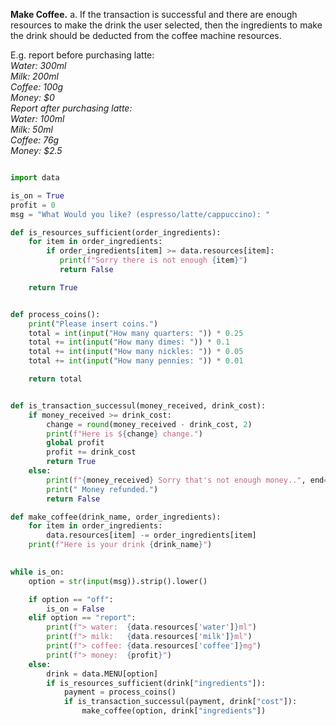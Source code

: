 **Make Coffee.**
a. If the transaction is successful and there are enough resources to make the drink the
user selected, then the ingredients to make the drink should be deducted from the
coffee machine resources.  

E.g. report before purchasing latte:  
*Water: 300ml  
Milk: 200ml  
Coffee: 100g  
Money: $0  
Report after purchasing latte:  
Water: 100ml  
Milk: 50ml  
Coffee: 76g  
Money: $2.5* 

```python

import data

is_on = True
profit = 0
msg = "What Would you like? (espresso/latte/cappuccino): "

def is_resources_sufficient(order_ingredients):
    for item in order_ingredients:
        if order_ingredients[item] >= data.resources[item]:
           print(f"Sorry there is not enough {item}")
           return False

    return True


def process_coins():
    print("Please insert coins.")
    total = int(input("How many quarters: ")) * 0.25
    total += int(input("How many dimes: ")) * 0.1
    total += int(input("How many nickles: ")) * 0.05
    total += int(input("How many pennies: ")) * 0.01

    return total


def is_transaction_successul(money_received, drink_cost):
    if money_received >= drink_cost:
        change = round(money_received - drink_cost, 2)
        print(f"Here is ${change} change.")
        global profit
        profit += drink_cost
        return True
    else:
        print(f"{money_received} Sorry that's not enough money..", end="")
        print(" Money refunded.")
        return False 

def make_coffee(drink_name, order_ingredients):
    for item in order_ingredients:
        data.resources[item] -= order_ingredients[item]
    print(f"Here is your drink {drink_name}")
    

while is_on:
    option = str(input(msg)).strip().lower()

    if option == "off":
        is_on = False
    elif option == "report":
        print(f"> water:  {data.resources['water']}ml")
        print(f"> milk:   {data.resources['milk']}ml")
        print(f"> coffee: {data.resources['coffee']}mg")
        print(f"> money:  {profit}")
    else:
        drink = data.MENU[option]
        if is_resources_sufficient(drink["ingredients"]):
            payment = process_coins()           
            if is_transaction_successul(payment, drink["cost"]):
                make_coffee(option, drink["ingredients"])

```
